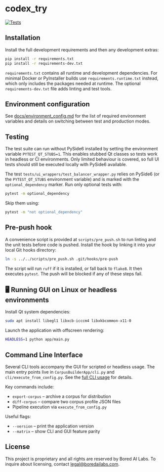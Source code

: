 # codex_try


[![Tests](https://github.com/tulipoaaaaa/codex_try/actions/workflows/test.yml/badge.svg)](https://github.com/tulipoaaaaa/codex_try/actions/workflows/test.yml)

## Installation

Install the full development requirements and then any development extras:

```bash
pip install -r requirements.txt
pip install -r requirements-dev.txt
```

`requirements.txt` contains all runtime and development dependencies. For
minimal Docker or PyInstaller builds use `requirements.runtime.txt` instead,
which only includes the packages needed at runtime. The optional
`requirements-dev.txt` file adds linting and test tools.

## Environment configuration

See [docs/environment_config.md](docs/environment_config.md) for the list of
required environment variables and details on switching between test and
production modes.

## Testing

The test suite can run without PySide6 installed by setting the environment
variable `PYTEST_QT_STUBS=1`. This enables stubbed Qt classes so tests work in
headless or CI environments. Only limited behaviour is covered, so full UI
tests should still be executed locally with PySide6 available.

The test `tests/ui_wrappers/test_balancer_wrapper.py` relies on PySide6 (or the
`PYTEST_QT_STUBS` environment variable) and is marked with the
`optional_dependency` marker. Run only optional tests with:

```bash
pytest -m optional_dependency
```

Skip them using:

```bash
pytest -m "not optional_dependency"
```

## Pre-push hook

A convenience script is provided at `scripts/pre_push.sh` to run linting and the
unit tests before code is pushed. Install the hook by linking it into your local
Git hooks directory:

```bash
ln -s ../../scripts/pre_push.sh .git/hooks/pre-push
```

The script will run `ruff` if it is installed, or fall back to `flake8`. It then
executes `pytest`. The push will be blocked if any of these steps fail.

## 🖥️ Running GUI on Linux or headless environments

Install Qt system dependencies:

```bash
sudo apt install libegl1 libxcb-icccm4 libxkbcommon-x11-0
```

Launch the application with offscreen rendering:

```bash
HEADLESS=1 python app/main.py
```

## Command Line Interface

Several CLI tools accompany the GUI for scripted or headless usage. The main
entry points live in `CorpusBuilderApp/cli.py` and `cli/execute_from_config.py`.
See the [full CLI usage](docs/user_guide.md#using-the-cli) for details.

Key commands include:

- `export-corpus` – archive a corpus for distribution
- `diff-corpus` – compare two corpus profile JSON files
- Pipeline execution via `execute_from_config.py`

Useful flags:

- `--version` – print the application version
- `--matrix` – show CLI and GUI feature parity

## License

This project is proprietary and all rights are reserved by Bored AI Labs.
To inquire about licensing, contact [legal@boredailabs.com](mailto:legal@boredailabs.com).

